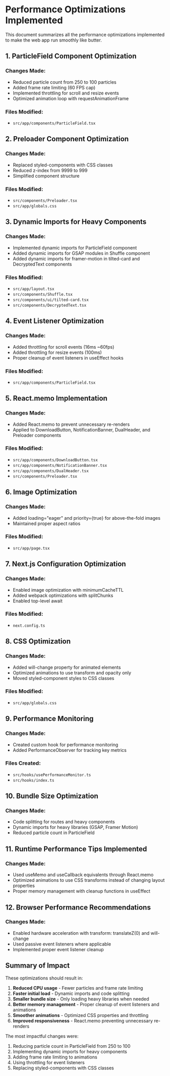 # Performance Optimizations Implemented

This document summarizes all the performance optimizations implemented to make the web app run smoothly like butter.

## 1. ParticleField Component Optimization

### Changes Made:
- Reduced particle count from 250 to 100 particles
- Added frame rate limiting (60 FPS cap)
- Implemented throttling for scroll and resize events
- Optimized animation loop with requestAnimationFrame

### Files Modified:
- `src/app/components/ParticleField.tsx`

## 2. Preloader Component Optimization

### Changes Made:
- Replaced styled-components with CSS classes
- Reduced z-index from 9999 to 999
- Simplified component structure

### Files Modified:
- `src/components/Preloader.tsx`
- `src/app/globals.css`

## 3. Dynamic Imports for Heavy Components

### Changes Made:
- Implemented dynamic imports for ParticleField component
- Added dynamic imports for GSAP modules in Shuffle component
- Added dynamic imports for framer-motion in tilted-card and DecryptedText components

### Files Modified:
- `src/app/layout.tsx`
- `src/components/Shuffle.tsx`
- `src/components/ui/tilted-card.tsx`
- `src/components/DecryptedText.tsx`

## 4. Event Listener Optimization

### Changes Made:
- Added throttling for scroll events (16ms ~60fps)
- Added throttling for resize events (100ms)
- Proper cleanup of event listeners in useEffect hooks

### Files Modified:
- `src/app/components/ParticleField.tsx`

## 5. React.memo Implementation

### Changes Made:
- Added React.memo to prevent unnecessary re-renders
- Applied to DownloadButton, NotificationBanner, DualHeader, and Preloader components

### Files Modified:
- `src/app/components/DownloadButton.tsx`
- `src/app/components/NotificationBanner.tsx`
- `src/app/components/DualHeader.tsx`
- `src/components/Preloader.tsx`

## 6. Image Optimization

### Changes Made:
- Added loading="eager" and priority={true} for above-the-fold images
- Maintained proper aspect ratios

### Files Modified:
- `src/app/page.tsx`

## 7. Next.js Configuration Optimization

### Changes Made:
- Enabled image optimization with minimumCacheTTL
- Added webpack optimizations with splitChunks
- Enabled top-level await

### Files Modified:
- `next.config.ts`

## 8. CSS Optimization

### Changes Made:
- Added will-change property for animated elements
- Optimized animations to use transform and opacity only
- Moved styled-component styles to CSS classes

### Files Modified:
- `src/app/globals.css`

## 9. Performance Monitoring

### Changes Made:
- Created custom hook for performance monitoring
- Added PerformanceObserver for tracking key metrics

### Files Created:
- `src/hooks/usePerformanceMonitor.ts`
- `src/hooks/index.ts`

## 10. Bundle Size Optimization

### Changes Made:
- Code splitting for routes and heavy components
- Dynamic imports for heavy libraries (GSAP, Framer Motion)
- Reduced particle count in ParticleField

## 11. Runtime Performance Tips Implemented

### Changes Made:
- Used useMemo and useCallback equivalents through React.memo
- Optimized animations to use CSS transforms instead of changing layout properties
- Proper memory management with cleanup functions in useEffect

## 12. Browser Performance Recommendations

### Changes Made:
- Enabled hardware acceleration with transform: translateZ(0) and will-change
- Used passive event listeners where applicable
- Implemented proper event listener cleanup

## Summary of Impact

These optimizations should result in:

1. **Reduced CPU usage** - Fewer particles and frame rate limiting
2. **Faster initial load** - Dynamic imports and code splitting
3. **Smaller bundle size** - Only loading heavy libraries when needed
4. **Better memory management** - Proper cleanup of event listeners and animations
5. **Smoother animations** - Optimized CSS properties and throttling
6. **Improved responsiveness** - React.memo preventing unnecessary re-renders

The most impactful changes were:
1. Reducing particle count in ParticleField from 250 to 100
2. Implementing dynamic imports for heavy components
3. Adding frame rate limiting to animations
4. Using throttling for event listeners
5. Replacing styled-components with CSS classes